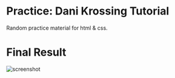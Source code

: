 # Practice: Dani Krossing Tutorial
Random practice material for html &amp; css.

# Final Result

![screenshot](https://github.com/nayamast/dani-krossing-tutorial/assets/111646568/5a8192e9-2a29-44ed-a645-30dda684966d)

